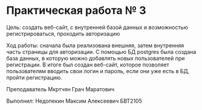 # Практическая работа № 3

Цель: создать веб-сайт, с внутренней базой данных и возможностью регистрироваться, проходить авторизацию

Ход работы: сначала была реализована внешняя, затем внутренняя часть страницы для авторизации. С помощью БД postgres была создана база данных, в которую можно добавлять новых пользователей при регистрации. В итоге был создан веб-сайт, которое позволяет пользователям вводить свои логин и пароль, если они уже есть в БД, пройти регистрацию.
 
Преподаватель Мкртчян Грач Маратович 

Выполнил: Недопекин Максим Алексеевич БВТ2105

